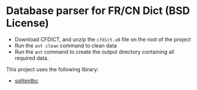 Database parser for FR/CN Dict (BSD License)
============================================

- Download CFDICT, and unzip the `cfdict.u8` file on the root of the project
- Run the `ant clean` command to clean data
- Run the `ant` command to create the output directory containing all required data.

This project uses the following library:

- [sqlitejdbc](http://www.zentus.com/sqlitejdbc/)
